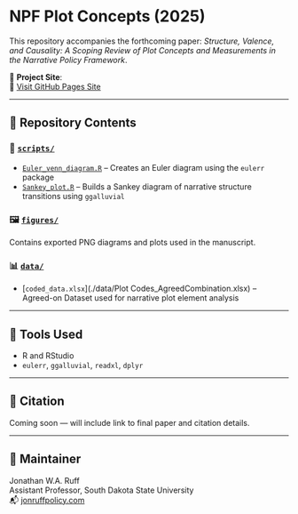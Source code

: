 # NPF Plot Concepts (2025)

This repository accompanies the forthcoming paper: *Structure, Valence, and Causality: A Scoping Review of Plot Concepts and Measurements in the Narrative Policy Framework*.

🧠 **Project Site**:  
📎 [Visit GitHub Pages Site](https://jonruffpolicy.github.io/NPF-plot-concepts-2025/)

---

## 📂 Repository Contents

### 📁 [`scripts/`](./scripts)
- [`Euler_venn_diagram.R`](./scripts/Euler_venn_diagram.R) – Creates an Euler diagram using the `eulerr` package  
- [`Sankey_plot.R`](./scripts/Sankey_plot.R) – Builds a Sankey diagram of narrative structure transitions using `ggalluvial`

### 🖼️ [`figures/`](./figures)
Contains exported PNG diagrams and plots used in the manuscript.

### 📊 [`data/`](./data)
- [`coded_data.xlsx`](./data/Plot Codes_AgreedCombination.xlsx) – Agreed-on Dataset used for narrative plot element analysis
---

## 🧪 Tools Used
- R and RStudio  
- `eulerr`, `ggalluvial`, `readxl`, `dplyr`

---

## 🧾 Citation
Coming soon — will include link to final paper and citation details.

---

## 👤 Maintainer
Jonathan W.A. Ruff  
Assistant Professor, South Dakota State University  
📬 [jonruffpolicy.com](https://jonruffpolicy.com)
